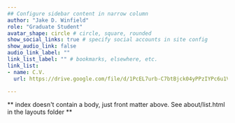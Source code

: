 ```yaml
---
## Configure sidebar content in narrow column
author: "Jake D. Winfield"
role: "Graduate Student"
avatar_shape: circle # circle, square, rounded
show_social_links: true # specify social accounts in site config
show_audio_link: false
audio_link_label: ""
link_list_label: "" # bookmarks, elsewhere, etc.
link_list:
- name: C.V.
  url: https://drive.google.com/file/d/1PcEL7urb-C7btBjck04yPPzIYPc6u1Vk/view?usp=sharing

---
```


** index doesn't contain a body, just front matter above.
See about/list.html in the layouts folder **
